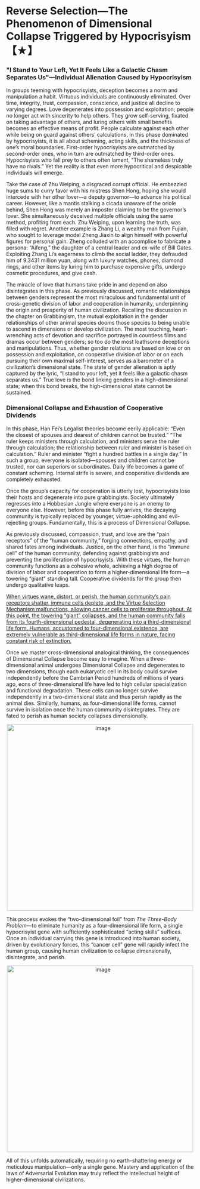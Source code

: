 # Reverse Selection—The Phenomenon of Dimensional Collapse Triggered by Hypocrisyism【★】

### "I Stand to Your Left, Yet It Feels Like a Galactic Chasm Separates Us"—Individual Alienation Caused by Hypocrisyism  

In groups teeming with hypocrisyists, deception becomes a norm and manipulation a habit. Virtuous individuals are continuously eliminated. Over time, integrity, trust, compassion, conscience, and justice all decline to varying degrees. Love degenerates into possession and exploitation; people no longer act with sincerity to help others. They grow self-serving, fixated on taking advantage of others, and luring others with small benefits becomes an effective means of profit. People calculate against each other while being on guard against others’ calculations. In this phase dominated by hypocrisyists, it is all about scheming, acting skills, and the thickness of one’s moral boundaries. First-order hypocrisyists are outmatched by second-order ones, who in turn are outmatched by third-order ones. Hypocrisyists who fall prey to others often lament, “The shameless truly have no rivals.” Yet the reality is that even more hypocritical and despicable individuals will emerge.  

Take the case of Zhu Weiping, a disgraced corrupt official. He embezzled huge sums to curry favor with his mistress Shen Hong, hoping she would intercede with her other lover—a deputy governor—to advance his political career. However, like a mantis stalking a cicada unaware of the oriole behind, Shen Hong was merely an imposter claiming to be the governor’s lover. She simultaneously deceived multiple officials using the same method, profiting from each. Zhu Weiping, upon learning the truth, was filled with regret. Another example is Zhang Li, a wealthy man from Fujian, who sought to leverage model Zheng Jiaxin to align himself with powerful figures for personal gain. Zheng colluded with an accomplice to fabricate a persona: “Aifeng,” the daughter of a central leader and ex-wife of Bill Gates. Exploiting Zhang Li’s eagerness to climb the social ladder, they defrauded him of 9.3431 million yuan, along with luxury watches, phones, diamond rings, and other items by luring him to purchase expensive gifts, undergo cosmetic procedures, and give cash.  

The miracle of love that humans take pride in and depend on also disintegrates in this phase. As previously discussed, romantic relationships between genders represent the most miraculous and fundamental unit of cross-genetic division of labor and cooperation in humanity, underpinning the origin and prosperity of human civilization. Recalling the discussion in the chapter on Grabbingism, the mutual exploitation in the gender relationships of other animal species dooms those species to being unable to ascend in dimensions or develop civilization. The most touching, heart-wrenching acts of devotion and sacrifice portrayed in countless films and dramas occur between genders; so too do the most loathsome deceptions and manipulations. Thus, whether gender relations are based on love or on possession and exploitation, on cooperative division of labor or on each pursuing their own maximal self-interest, serves as a barometer of a civilization’s dimensional state. The state of gender alienation is aptly captured by the lyric, “I stand to your left, yet it feels like a galactic chasm separates us.” True love is the bond linking genders in a high-dimensional state; when this bond breaks, the high-dimensional state cannot be sustained.  

### Dimensional Collapse and Exhaustion of Cooperative Dividends  

In this phase, Han Fei’s Legalist theories become eerily applicable: “Even the closest of spouses and dearest of children cannot be trusted.” “The ruler keeps ministers through calculation, and ministers serve the ruler through calculation; the relationship between ruler and minister is based on calculation.” Ruler and minister “fight a hundred battles in a single day.” In such a group, everyone is isolated—spouses and children cannot be trusted, nor can superiors or subordinates. Daily life becomes a game of constant scheming. Internal strife is severe, and cooperative dividends are completely exhausted.  

Once the group’s capacity for cooperation is utterly lost, hypocrisyists lose their hosts and degenerate into pure grabbingists. Society ultimately regresses into a Hobbesian Jungle where everyone is an enemy to everyone else. However, before this phase fully arrives, the decaying community is typically replaced by younger, virtue-upholding and evil-rejecting groups. Fundamentally, this is a process of Dimensional Collapse.  

As previously discussed, compassion, trust, and love are the “pain receptors” of the “human community,” forging connections, empathy, and shared fates among individuals. Justice, on the other hand, is the “immune cell” of the human community, defending against grabbingists and preventing the proliferation of hypocrisyists. With these virtues, the human community functions as a cohesive whole, achieving a high degree of division of labor and cooperation to form a higher-dimensional life form—a towering “giant” standing tall. Cooperative dividends for the group then undergo qualitative leaps.  

[When virtues wane, distort, or perish, the human community’s pain receptors shatter, immune cells deplete, and the Virtue Selection Mechanism malfunctions, allowing cancer cells to proliferate throughout. At this point, the towering “giant” collapses, and the human community falls from its fourth-dimensional pedestal, degenerating into a third-dimensional life form. Humans, accustomed to four-dimensional existence, are extremely vulnerable as third-dimensional life forms in nature, facing constant risk of extinction.]()  

Once we master cross-dimensional analogical thinking, the consequences of Dimensional Collapse become easy to imagine. When a three-dimensional animal undergoes Dimensional Collapse and degenerates to two dimensions, though each eukaryotic cell in its body could survive independently before the Cambrian Period hundreds of millions of years ago, eons of three-dimensional life have led to high cellular specialization and functional degradation. These cells can no longer survive independently in a two-dimensional state and thus perish rapidly as the animal dies. Similarly, humans, as four-dimensional life forms, cannot survive in isolation once the human community disintegrates. They are fated to perish as human society collapses dimensionally.  

<p align="center"><img width="500" alt="image" src="https://github.com/user-attachments/assets/93d5c4bf-628f-4b1c-bf51-fd2339f4fb88" /></p>  

This process evokes the “two-dimensional foil” from *The Three-Body Problem*—to eliminate humanity as a four-dimensional life form, a single hypocrisyist gene with sufficiently sophisticated “acting skills” suffices. Once an individual carrying this gene is introduced into human society, driven by evolutionary forces, this “cancer cell” gene will rapidly infect the human group, causing human civilization to collapse dimensionally, disintegrate, and perish.  

<p align="center"><img width="500" alt="image" src="https://github.com/user-attachments/assets/090fb13a-0a28-4f34-9c6f-e0cf0cc9ce2d" /></p>  

All of this unfolds automatically, requiring no earth-shattering energy or meticulous manipulation—only a single gene. Mastery and application of the laws of Adversarial Evolution may truly reflect the intellectual height of higher-dimensional civilizations.